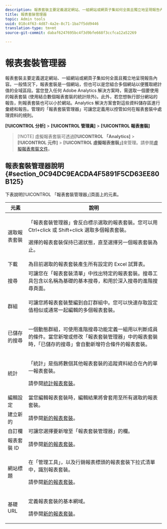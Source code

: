 ```yaml
---
description: 報表套裝主要定義選定網站、一組網站或網頁子集如何全面且獨立地呈現報告內容。一般情況下，報表套裝是一個網站，但也可以是您組合多個網站以便獲取總計值的全域區段。當您登入任何 Adobe Analytics 解決方案時，需選取一個要使用的報表套裝 (使用結合數個報表套裝的統計除外)。此外，若您想執行部分網站的報告，則報表套裝也可以小於網站。Analytics 解決方案會對這些資料儲存區進行彙總和報告。管理的「報表套裝管理器」可讓您定義用以控管如何在報表套裝中處理資料的規則。
title: 報表套裝管理器
topic: Admin tools
uuid: 018c4f63-4d87-4a2e-8c71-1ba7f5dd9446
translation-type: tm+mt
source-git-commit: dabaf6247695bc4f3d9bfe668f3ccfca12a52269

---
```



# 報表套裝管理器

報表套裝主要定義選定網站、一組網站或網頁子集如何全面且獨立地呈現報告內容。一般情況下，報表套裝是一個網站，但也可以是您組合多個網站以便獲取總計值的全域區段。當您登入任何 Adobe Analytics 解決方案時，需選取一個要使用的報表套裝 (使用結合數個報表套裝的統計除外)。此外，若您想執行部分網站的報告，則報表套裝也可以小於網站。Analytics 解決方案會對這些資料儲存區進行彙總和報告。管理的「報表套裝管理器」可讓您定義用以控管如何在報表套裝中處理資料的規則。

**[!UICONTROL 分析]** > **[!UICONTROL 管理員]** > **[!UICONTROL 報表套裝]**

>[!NOTE] 虛擬報表套裝可透過&#x200B;**[!UICONTROL 「Analytics]** > **[!UICONTROL 元件]** > **[!UICONTROL 虛擬報表套裝」]**&#x200B;來管理。請參閱[虛擬報表套裝文件](/help/components/vrs/vrs-about.md)。

## 報表套裝管理器說明 {#section_0C94DC9EACDA4F5891F5CD63EE80B125}

下表說明[!UICONTROL 「報表套裝管理器」]頁面上的元素。

<table id="table_F739FBD8DB8D409E916F12F61C5953D0"> 
 <thead> 
  <tr> 
   <th colname="col1" class="entry"> 元素 </th> 
   <th colname="col2" class="entry"> 說明 </th> 
  </tr> 
 </thead>
 <tbody> 
  <tr> 
   <td colname="col1"> <span class="wintitle"> 選取報表套裝</span> </td> 
   <td colname="col2"> <p><span class="wintitle">「報表套裝管理器」</span>會反白標示選取的報表套裝。您可以用 <span class="uicontrol">Ctrl+click</span> 或 <span class="uicontrol">Shift+click</span> 選取多個報表套裝。 </p> <p>選擇的報表套裝保持已選狀態，直至選擇另一個報表套裝為止。 </p> </td> 
  </tr> 
  <tr> 
   <td colname="col1"> <span class="wintitle"> 下載</span> </td> 
   <td colname="col2"> 為目前選取的報表套裝產生所有設定的 Excel 試算表。 </td> 
  </tr> 
  <tr> 
   <td colname="col1"> <span class="wintitle"> 搜尋</span> </td> 
   <td colname="col2"> 可讓您在「報表套裝清單」中找出特定的報表套裝。搜尋工具包含以名稱為基礎的基本搜尋，和用於深入搜尋的進階搜尋頁面。 </td> 
  </tr> 
  <tr> 
   <td colname="col1"> <span class="wintitle">群組 </span> </td> 
   <td colname="col2"> <p>可讓您將報表套裝整編到自訂群組中。您可以快速存取設定值相似或通常一起編輯的多個報表套裝。 </p> </td> 
  </tr> 
  <tr> 
   <td colname="col1"> <span class="wintitle"> 已儲存的搜尋</span> </td> 
   <td colname="col2"> <p>一個動態群組，可使用<span class="wintitle">進階搜尋</span>功能定義一組用以判斷成員的條件。當您新增或修改<span class="wintitle">「報表套裝管理器」</span>中的報表套裝時，<span class="wintitle">「已儲存的搜尋」</span>會自動新增符合條件的報表套裝。 </p> </td> 
  </tr> 
  <tr> 
   <td colname="col1"> <span class="wintitle"> 統計</span> </td> 
   <td colname="col2"> <p>「統計」是指將數個其他報表套裝的追蹤資料結合在內的單一報表套裝。 </p> <p>請參閱<a href="/help/admin/c-manage-report-suites/rollup-report-suite.md">統計報表套裝</a>。 </p> </td> 
  </tr> 
  <tr> 
   <td colname="col1"> <span class="wintitle"> 編輯設定</span> </td> 
   <td colname="col2"> 當您編輯報表套裝時，編輯結果將會套用至所有選取的報表套裝。 </td> 
  </tr> 
  <tr> 
   <td colname="col1"> <span class="wintitle"> 建立新的</span> </td> 
   <td colname="col2">請參閱<a href="/help/admin/c-manage-report-suites/c-new-report-suite/new-report-suite.md">新的報表套裝</a>。 </td> 
  </tr> 
  <tr> 
   <td colname="col1"> <span class="wintitle"> 自訂欄</span> </td> 
   <td colname="col2">可讓您選擇要新增至<span class="wintitle">「報表套裝管理器」</span>的欄。 </td> 
  </tr> 
  <tr> 
   <td colname="col1"> <span class="wintitle"> 報表套裝 ID</span> </td> 
   <td colname="col2">請參閱<a href="/help/admin/c-manage-report-suites/c-new-report-suite/new-report-suite.md">新的報表套裝</a>。 </td> 
  </tr> 
  <tr> 
   <td colname="col1"> <span class="wintitle"> 網站標題</span> </td> 
   <td colname="col2"> <p>在「管理工具」，以及行銷報表標頭的報表套裝下拉式清單中，識別報表套裝。 </p> <p>請參閱<a href="/help/admin/c-manage-report-suites/c-new-report-suite/new-report-suite.md">新的報表套裝</a>。 </p> </td> 
  </tr> 
  <tr> 
   <td colname="col1"> <span class="wintitle"> 基礎 URL</span> </td> 
   <td colname="col2"> <p>定義報表套裝的基本網域。 </p> <p>請參閱<a href="/help/admin/c-manage-report-suites/c-new-report-suite/new-report-suite.md">新的報表套裝</a>。 </p> </td> 
  </tr> 
 </tbody> 
</table>

